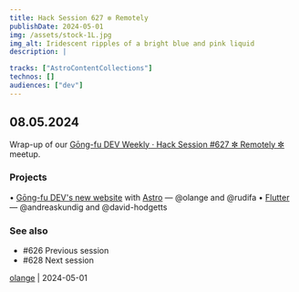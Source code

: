 ```yaml
---
title: Hack Session 627 ✼ Remotely
publishDate: 2024-05-01
img: /assets/stock-1L.jpg
img_alt: Iridescent ripples of a bright blue and pink liquid
description: |

tracks: ["AstroContentCollections"]
technos: []
audiences: ["dev"]
---
```


## 08.05.2024

Wrap-up of our [Gōng-fu DEV Weekly · Hack Session #627 ✼ Remotely ✼](https://www.meetup.com/fr-FR/gōngfuio/events/300499730/) meetup.

### Projects

• [Gōng-fu DEV's new website](https://github.com/gongfudev/website) with [Astro](https://astro.build/) — @olange and @rudifa
• [Flutter](https://flutter.dev) — @andreaskundig and @david-hodgetts

### See also

* #626 Previous session
* #628 Next session

[olange](https://github.com/olange) | 2024-05-01


